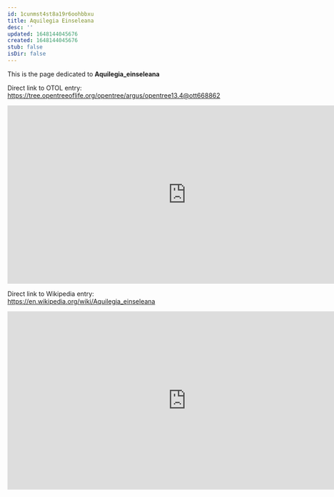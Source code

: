 ```yaml
---
id: 1cunmst4st8a19r6oohbbxu
title: Aquilegia Einseleana
desc: ''
updated: 1648144045676
created: 1648144045676
stub: false
isDir: false
---
```

This is the page dedicated to **Aquilegia_einseleana**


Direct link to OTOL entry: https://tree.opentreeoflife.org/opentree/argus/opentree13.4@ott668862



<html>
    <body>
    <iframe src="https://tree.opentreeoflife.org/opentree/argus/opentree13.4@ott668862"
    width="800" height="400" frameborder="0" allowfullscreen> </iframe>
    </body>
</html>
    


Direct link to Wikipedia entry: https://en.wikipedia.org/wiki/Aquilegia_einseleana



<html>
    <body>
    <iframe src="https://en.wikipedia.org/wiki/Aquilegia_einseleana"
    width="800" height="400" frameborder="0" allowfullscreen> </iframe>
    </body>
</html>
    
